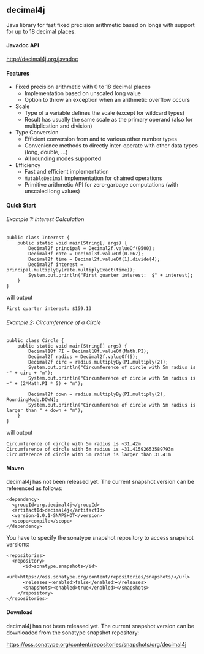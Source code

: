 ## decimal4j
Java library for fast fixed precision arithmetic based on longs with support for up to 18 decimal places.

#### Javadoc API
http://decimal4j.org/javadoc

#### Features
 - Fixed precision arithmetic with 0 to 18 decimal places
   - Implementation based on unscaled long value
   - Option to throw an exception when an arithmetic overflow occurs
 - Scale
   - Type of a variable defines the scale (except for wildcard types)
   - Result has usually the same scale as the primary operand (also for multiplication and division)
 - Type Conversion  
   - Efficient conversion from and to various other number types
   - Convenience methods to directly inter-operate with other data types (long, double, ...)
   - All rounding modes supported
 - Efficiency
   - Fast and efficient implementation
   - ``MutableDecimal`` implementation for chained operations
   - Primitive arithmetic API for zero-garbage computations (with unscaled long values)

#### Quick Start

###### Example 1: Interest Calculation

    public class Interest {
	    public static void main(String[] args) {
		    Decimal2f principal = Decimal2f.valueOf(9500);
		    Decimal3f rate = Decimal3f.valueOf(0.067);
		    Decimal2f time = Decimal2f.valueOf(1).divide(4);
		    Decimal2f interest = principal.multiplyBy(rate.multiplyExact(time));
		    System.out.println("First quarter interest:  $" + interest);
	    }
    }
    
will output

    First quarter interest: $159.13

###### Example 2: Circumference of a Circle

    public class Circle {
	    public static void main(String[] args) {
		    Decimal18f PI = Decimal18f.valueOf(Math.PI);
		    Decimal2f radius = Decimal2f.valueOf(5);
		    Decimal2f circ = radius.multiplyBy(PI.multiply(2));
		    System.out.println("Circumference of circle with 5m radius is ~" + circ + "m");
		    System.out.println("Circumference of circle with 5m radius is ~" + (2*Math.PI * 5) + "m");

		    Decimal2f down = radius.multiplyBy(PI.multiply(2), RoundingMode.DOWN);
		    System.out.println("Circumference of circle with 5m radius is larger than " + down + "m");
	    }
    }

will output

    Circumference of circle with 5m radius is ~31.42m
    Circumference of circle with 5m radius is ~31.41592653589793m
    Circumference of circle with 5m radius is larger than 31.41m

#### Maven
decimal4j has not been released yet. The current snapshot version can be referenced as follows:

    <dependency>
      <groupId>org.decimal4j</groupId>
      <artifactId>decimal4j</artifactId>
      <version>1.0.1-SNAPSHOT</version>
      <scope>compile</scope>
    </dependency>

You have to specify the sonatype snapshot repository to access snapshot versions:

    <repositories>
  	  <repository>
  		  <id>sonatype.snapshots</id>
    	  <url>https://oss.sonatype.org/content/repositories/snapshots/</url>
    	  <releases><enabled>false</enabled></releases>
    	  <snapshots><enabled>true</enabled></snapshots>
    	</repository>
    </repositories>

#### Download
decimal4j has not been released yet. The current snapshot version can be downloaded from the sonatype snapshot repository:

https://oss.sonatype.org/content/repositories/snapshots/org/decimal4j

